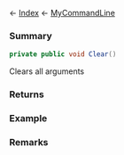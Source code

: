 ← [Index](Api-Index) ← [MyCommandLine](VRage.Game.ModAPI.Ingame.Utilities.MyCommandLine)

### Summary

```csharp
private public void Clear()
```

Clears all arguments

### Returns

### Example

### Remarks

